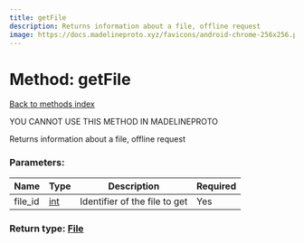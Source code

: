 ```yaml
---
title: getFile
description: Returns information about a file, offline request
image: https://docs.madelineproto.xyz/favicons/android-chrome-256x256.png
---
```

# Method: getFile  
[Back to methods index](index.md)


YOU CANNOT USE THIS METHOD IN MADELINEPROTO


Returns information about a file, offline request

### Parameters:

| Name     |    Type       | Description | Required |
|----------|---------------|-------------|----------|
|file\_id|[int](../types/int.md) | Identifier of the file to get | Yes|


### Return type: [File](../types/File.md)

